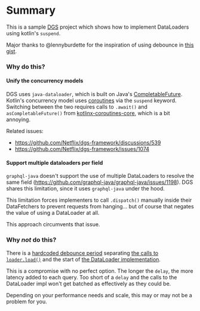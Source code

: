 # Summary

This is a sample [DGS](https://netflix.github.io/dgs/) project which shows how to implement DataLoaders
using kotlin's `suspend`.

Major thanks to @lennyburdette for the inspiration of using debounce in [this gist](https://gist.github.com/lennyburdette/f3fe6ae7a498698774cc95d1bfc956b4).

### Why do this?

#### Unify the concurrency models

DGS uses `java-dataloader`, which is built on Java's [CompletableFuture](https://docs.oracle.com/javase/8/docs/api/java/util/concurrent/CompletableFuture.html).
Kotlin's concurrency model uses [coroutines](https://kotlinlang.org/docs/coroutines-guide.html) via the `suspend` keyword.
Switching between the two requires calls to `.await()` and `asCompletableFuture()` from [kotlinx-coroutines-core](https://kotlinlang.org/api/kotlinx.coroutines/kotlinx-coroutines-core/kotlinx.coroutines.future/), which is a bit annoying.

Related issues:

- https://github.com/Netflix/dgs-framework/discussions/539
- https://github.com/Netflix/dgs-framework/issues/1074

#### Support multiple dataloaders per field

`graphql-java` doesn't support the use of multiple DataLoaders to resolve the same field (https://github.com/graphql-java/graphql-java/issues/1198).
DGS shares this limitation, since it uses `graphql-java` under the hood.

This limitation forces implementers to call `.dispatch()` manually inside their DataFetchers to prevent
requests from hanging... but of course that negates the value of using a DataLoader at all.

This approach circumvents that issue.

### Why _not_ do this?

There is a [hardcoded debounce period](https://github.com/fluff-shark/dgs-kotlin-dataloader-example/blob/05a76c12e7e0f6a13596bf4fd31916963b459a1c/src/main/kotlin/me/fluffshark/dgskotlindataloader/loaders/AbstractCoroutineDataLoader.kt#L61)
separating [the calls to `loader.load()`](https://github.com/fluff-shark/dgs-kotlin-dataloader-example/blob/05a76c12e7e0f6a13596bf4fd31916963b459a1c/src/main/kotlin/me/fluffshark/dgskotlindataloader/DataFetcher.kt#L26)
and the start of [the DataLoader implementation](https://github.com/fluff-shark/dgs-kotlin-dataloader-example/blob/05a76c12e7e0f6a13596bf4fd31916963b459a1c/src/main/kotlin/me/fluffshark/dgskotlindataloader/ShowDataLoader.kt#L12).

This is a compromise with no perfect option. The longer the `delay`, the more latency added to each query. Too short of a `delay` and
the calls to the DataLoader impl won't get batched as effectively as they could be.

Depending on your performance needs and scale, this may or may not be a problem for you.